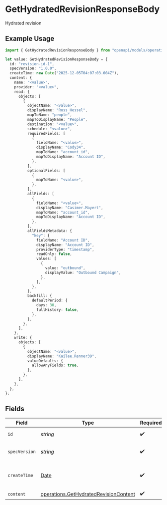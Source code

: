 # GetHydratedRevisionResponseBody

Hydrated revision

## Example Usage

```typescript
import { GetHydratedRevisionResponseBody } from "openapi/models/operations";

let value: GetHydratedRevisionResponseBody = {
  id: "revision-id-1",
  specVersion: "1.0.0",
  createTime: new Date("2025-12-05T04:07:03.604Z"),
  content: {
    name: "<value>",
    provider: "<value>",
    read: {
      objects: [
        {
          objectName: "<value>",
          displayName: "Russ_Hessel",
          mapToName: "people",
          mapToDisplayName: "People",
          destination: "<value>",
          schedule: "<value>",
          requiredFields: [
            {
              fieldName: "<value>",
              displayName: "Cody34",
              mapToName: "account_id",
              mapToDisplayName: "Account ID",
            },
          ],
          optionalFields: [
            {
              mapToName: "<value>",
            },
          ],
          allFields: [
            {
              fieldName: "<value>",
              displayName: "Casimer.Mayert",
              mapToName: "account_id",
              mapToDisplayName: "Account ID",
            },
          ],
          allFieldsMetadata: {
            "key": {
              fieldName: "Account ID",
              displayName: "Account ID",
              providerType: "timestamp",
              readOnly: false,
              values: [
                {
                  value: "outbound",
                  displayValue: "Outbound Campaign",
                },
              ],
            },
          },
          backfill: {
            defaultPeriod: {
              days: 30,
              fullHistory: false,
            },
          },
        },
      ],
    },
    write: {
      objects: [
        {
          objectName: "<value>",
          displayName: "Kailee.Renner39",
          valueDefaults: {
            allowAnyFields: true,
          },
        },
      ],
    },
  },
};
```

## Fields

| Field                                                                                          | Type                                                                                           | Required                                                                                       | Description                                                                                    | Example                                                                                        |
| ---------------------------------------------------------------------------------------------- | ---------------------------------------------------------------------------------------------- | ---------------------------------------------------------------------------------------------- | ---------------------------------------------------------------------------------------------- | ---------------------------------------------------------------------------------------------- |
| `id`                                                                                           | *string*                                                                                       | :heavy_check_mark:                                                                             | The revision ID.                                                                               | revision-id-1                                                                                  |
| `specVersion`                                                                                  | *string*                                                                                       | :heavy_check_mark:                                                                             | The spec version string.                                                                       | 1.0.0                                                                                          |
| `createTime`                                                                                   | [Date](https://developer.mozilla.org/en-US/docs/Web/JavaScript/Reference/Global_Objects/Date)  | :heavy_check_mark:                                                                             | The time the revision was created.                                                             |                                                                                                |
| `content`                                                                                      | [operations.GetHydratedRevisionContent](../../models/operations/gethydratedrevisioncontent.md) | :heavy_check_mark:                                                                             | N/A                                                                                            |                                                                                                |